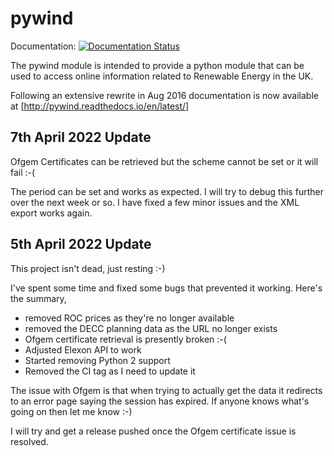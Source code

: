 pywind
======

Documentation: [![Documentation Status](https://readthedocs.org/projects/pywind/badge/?version=latest)](http://pywind.readthedocs.io/en/latest/?badge=latest)

The pywind module is intended to provide a python module that can be used
to access online information related to Renewable Energy in the UK.

Following an extensive rewrite in Aug 2016 documentation is now available at [http://pywind.readthedocs.io/en/latest/]

7th April 2022 Update
---------------------

Ofgem Certificates can be retrieved but the scheme cannot be set or it will fail :-(

The period can be set and works as expected. I will try to debug this further over the next week or so. I have fixed a few minor issues and the XML export works again.

5th April 2022 Update
---------------------

This project isn't dead, just resting :-)

I've spent some time and fixed some bugs that prevented it working. Here's the summary,

- removed ROC prices as they're no longer available
- removed the DECC planning data as the URL no longer exists
- Ofgem certificate retrieval is presently broken :-(
- Adjusted Elexon API to work
- Started removing Python 2 support
- Removed the CI tag as I need to update it

The issue with Ofgem is that when trying to actually get the data it redirects to an error page saying the session has expired. If anyone knows what's going on then let me know :-)

I will try and get a release pushed once the Ofgem certificate issue is resolved.